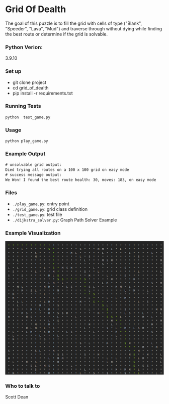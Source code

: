 # Grid Of Dealth
The goal of this puzzle is to fill the grid with cells of type ("Blank", "Speeder", "Lava", "Mud") and traverse through without dying while finding the best route or determine if the grid is solvable.

### Python Verion:
3.9.10

### Set up
- git clone project
- cd grid_of_dealth
- pip install -r requirements.txt

### Running Tests
```
python  test_game.py
``` 
### Usage
```
python play_game.py
```
### Example Output
```
# unsolvable grid output: 
Died trying all routes on a 100 x 100 grid on easy mode
# success message output:
We Won! I found the best route health: 30, moves: 183, on easy mode
```
### Files
- `./play_game.py`: entry point
- `./grid_game.py`: grid class definition
- `./test_game.py`: test file
- `./dijkstra_solver.py`: Graph Path Solver Example



### Example Visualization
![Output example](assets/image.png)


### Who to talk to
Scott Dean
